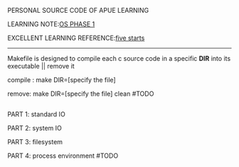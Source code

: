 PERSONAL SOURCE CODE OF APUE LEARNING

LEARNING NOTE:[OS PHASE 1](https://www.yuque.com/hangtaili/dgelan/xeq9eeff8b0awutc?singleDoc#%E3%80%8AOS%20PHASE%201%E3%80%8B)

EXCELLENT LEARNING REFERENCE:[five starts](https://kisugitakumi.net/2022/11/20/Linux%E7%B3%BB%E7%BB%9F%E7%BC%96%E7%A8%8B%E5%AD%A6%E4%B9%A0%E7%AC%94%E8%AE%B0/#10-2-3-%E6%B6%88%E6%81%AF%E9%98%9F%E5%88%97)

---------------

Makefile is designed to compile each c source code in a specific **DIR** into its executable || remove it

compile : make DIR=[specify the file]

remove: make DIR=[specify the file] clean
#TODO

##
PART 1: standard IO

PART 2: system IO

PART 3: filesystem

PART 4: process environment
#TODO


